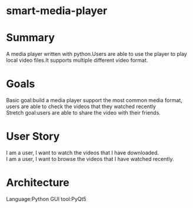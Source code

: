 # smart-media-player

# Summary
A media player written with python.Users are able to use the player to play local video files.It supports multiple different video format.

# Goals
Basic goal:build a media player support the most common media format, users are able to check the videos that they watched recently</br>
Stretch goal:users are able to share the video with their friends.

# User Story
I am a user, I want to watch the videos that I have downloaded.</br>
I am a user, I want to browse the videos that I have watched recently. 

# Architecture 
Language:Python GUI tool:PyQt5
